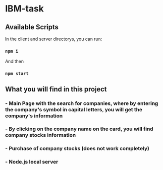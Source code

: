 # IBM-task

## Available Scripts

In the client and server directorys, you can run:

### `npm i`

And then

### `npm start`

## What you will find in this project

### - Main Page with the search for companies, where by entering the company's symbol in capital letters, you will get the company's information
### - By clicking on the company name on the card, you will find company stocks information
### - Purchase of company stocks (does not work completely)
### - Node.js local server

